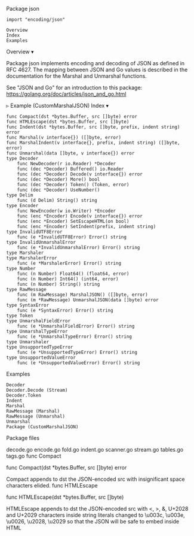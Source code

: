 
 Package json

    import "encoding/json"

    Overview
    Index
    Examples

Overview ▾

Package json implements encoding and decoding of JSON as defined in RFC 4627. The mapping between JSON and Go values is described in the documentation for the Marshal and Unmarshal functions.

See "JSON and Go" for an introduction to this package: https://golang.org/doc/articles/json_and_go.html

▹ Example (CustomMarshalJSON)
Index ▾

    func Compact(dst *bytes.Buffer, src []byte) error
    func HTMLEscape(dst *bytes.Buffer, src []byte)
    func Indent(dst *bytes.Buffer, src []byte, prefix, indent string) error
    func Marshal(v interface{}) ([]byte, error)
    func MarshalIndent(v interface{}, prefix, indent string) ([]byte, error)
    func Unmarshal(data []byte, v interface{}) error
    type Decoder
        func NewDecoder(r io.Reader) *Decoder
        func (dec *Decoder) Buffered() io.Reader
        func (dec *Decoder) Decode(v interface{}) error
        func (dec *Decoder) More() bool
        func (dec *Decoder) Token() (Token, error)
        func (dec *Decoder) UseNumber()
    type Delim
        func (d Delim) String() string
    type Encoder
        func NewEncoder(w io.Writer) *Encoder
        func (enc *Encoder) Encode(v interface{}) error
        func (enc *Encoder) SetEscapeHTML(on bool)
        func (enc *Encoder) SetIndent(prefix, indent string)
    type InvalidUTF8Error
        func (e *InvalidUTF8Error) Error() string
    type InvalidUnmarshalError
        func (e *InvalidUnmarshalError) Error() string
    type Marshaler
    type MarshalerError
        func (e *MarshalerError) Error() string
    type Number
        func (n Number) Float64() (float64, error)
        func (n Number) Int64() (int64, error)
        func (n Number) String() string
    type RawMessage
        func (m RawMessage) MarshalJSON() ([]byte, error)
        func (m *RawMessage) UnmarshalJSON(data []byte) error
    type SyntaxError
        func (e *SyntaxError) Error() string
    type Token
    type UnmarshalFieldError
        func (e *UnmarshalFieldError) Error() string
    type UnmarshalTypeError
        func (e *UnmarshalTypeError) Error() string
    type Unmarshaler
    type UnsupportedTypeError
        func (e *UnsupportedTypeError) Error() string
    type UnsupportedValueError
        func (e *UnsupportedValueError) Error() string

Examples

    Decoder
    Decoder.Decode (Stream)
    Decoder.Token
    Indent
    Marshal
    RawMessage (Marshal)
    RawMessage (Unmarshal)
    Unmarshal
    Package (CustomMarshalJSON)

Package files

decode.go encode.go fold.go indent.go scanner.go stream.go tables.go tags.go
func Compact

func Compact(dst *bytes.Buffer, src []byte) error

Compact appends to dst the JSON-encoded src with insignificant space characters elided.
func HTMLEscape

func HTMLEscape(dst *bytes.Buffer, src []byte)

HTMLEscape appends to dst the JSON-encoded src with <, >, &, U+2028 and U+2029 characters inside string literals changed to \u003c, \u003e, \u0026, \u2028, \u2029 so that the JSON will be safe to embed inside HTML <script> tags. For historical reasons, web browsers don't honor standard HTML escaping within <script> tags, so an alternative JSON encoding must be used.
func Indent

func Indent(dst *bytes.Buffer, src []byte, prefix, indent string) error

Indent appends to dst an indented form of the JSON-encoded src. Each element in a JSON object or array begins on a new, indented line beginning with prefix followed by one or more copies of indent according to the indentation nesting. The data appended to dst does not begin with the prefix nor any indentation, to make it easier to embed inside other formatted JSON data. Although leading space characters (space, tab, carriage return, newline) at the beginning of src are dropped, trailing space characters at the end of src are preserved and copied to dst. For example, if src has no trailing spaces, neither will dst; if src ends in a trailing newline, so will dst.

▹ Example
func Marshal

func Marshal(v interface{}) ([]byte, error)

Marshal returns the JSON encoding of v.

Marshal traverses the value v recursively. If an encountered value implements the Marshaler interface and is not a nil pointer, Marshal calls its MarshalJSON method to produce JSON. If no MarshalJSON method is present but the value implements encoding.TextMarshaler instead, Marshal calls its MarshalText method and encodes the result as a JSON string. The nil pointer exception is not strictly necessary but mimics a similar, necessary exception in the behavior of UnmarshalJSON.

Otherwise, Marshal uses the following type-dependent default encodings:

Boolean values encode as JSON booleans.

Floating point, integer, and Number values encode as JSON numbers.

String values encode as JSON strings coerced to valid UTF-8, replacing invalid bytes with the Unicode replacement rune. The angle brackets "<" and ">" are escaped to "\u003c" and "\u003e" to keep some browsers from misinterpreting JSON output as HTML. Ampersand "&" is also escaped to "\u0026" for the same reason. This escaping can be disabled using an Encoder that had SetEscapeHTML(false) called on it.

Array and slice values encode as JSON arrays, except that []byte encodes as a base64-encoded string, and a nil slice encodes as the null JSON value.

Struct values encode as JSON objects. Each exported struct field becomes a member of the object, using the field name as the object key, unless the field is omitted for one of the reasons given below.

The encoding of each struct field can be customized by the format string stored under the "json" key in the struct field's tag. The format string gives the name of the field, possibly followed by a comma-separated list of options. The name may be empty in order to specify options without overriding the default field name.

The "omitempty" option specifies that the field should be omitted from the encoding if the field has an empty value, defined as false, 0, a nil pointer, a nil interface value, and any empty array, slice, map, or string.

As a special case, if the field tag is "-", the field is always omitted. Note that a field with name "-" can still be generated using the tag "-,".

Examples of struct field tags and their meanings:

// Field appears in JSON as key "myName".
Field int `json:"myName"`

// Field appears in JSON as key "myName" and
// the field is omitted from the object if its value is empty,
// as defined above.
Field int `json:"myName,omitempty"`

// Field appears in JSON as key "Field" (the default), but
// the field is skipped if empty.
// Note the leading comma.
Field int `json:",omitempty"`

// Field is ignored by this package.
Field int `json:"-"`

// Field appears in JSON as key "-".
Field int `json:"-,"`

The "string" option signals that a field is stored as JSON inside a JSON-encoded string. It applies only to fields of string, floating point, integer, or boolean types. This extra level of encoding is sometimes used when communicating with JavaScript programs:

Int64String int64 `json:",string"`

The key name will be used if it's a non-empty string consisting of only Unicode letters, digits, and ASCII punctuation except quotation marks, backslash, and comma.

Anonymous struct fields are usually marshaled as if their inner exported fields were fields in the outer struct, subject to the usual Go visibility rules amended as described in the next paragraph. An anonymous struct field with a name given in its JSON tag is treated as having that name, rather than being anonymous. An anonymous struct field of interface type is treated the same as having that type as its name, rather than being anonymous.

The Go visibility rules for struct fields are amended for JSON when deciding which field to marshal or unmarshal. If there are multiple fields at the same level, and that level is the least nested (and would therefore be the nesting level selected by the usual Go rules), the following extra rules apply:

1) Of those fields, if any are JSON-tagged, only tagged fields are considered, even if there are multiple untagged fields that would otherwise conflict.

2) If there is exactly one field (tagged or not according to the first rule), that is selected.

3) Otherwise there are multiple fields, and all are ignored; no error occurs.

Handling of anonymous struct fields is new in Go 1.1. Prior to Go 1.1, anonymous struct fields were ignored. To force ignoring of an anonymous struct field in both current and earlier versions, give the field a JSON tag of "-".

Map values encode as JSON objects. The map's key type must either be a string, an integer type, or implement encoding.TextMarshaler. The map keys are sorted and used as JSON object keys by applying the following rules, subject to the UTF-8 coercion described for string values above:

- string keys are used directly
- encoding.TextMarshalers are marshaled
- integer keys are converted to strings

Pointer values encode as the value pointed to. A nil pointer encodes as the null JSON value.

Interface values encode as the value contained in the interface. A nil interface value encodes as the null JSON value.

Channel, complex, and function values cannot be encoded in JSON. Attempting to encode such a value causes Marshal to return an UnsupportedTypeError.

JSON cannot represent cyclic data structures and Marshal does not handle them. Passing cyclic structures to Marshal will result in an infinite recursion.

▹ Example
func MarshalIndent

func MarshalIndent(v interface{}, prefix, indent string) ([]byte, error)

MarshalIndent is like Marshal but applies Indent to format the output.
func Unmarshal

func Unmarshal(data []byte, v interface{}) error

Unmarshal parses the JSON-encoded data and stores the result in the value pointed to by v.

Unmarshal uses the inverse of the encodings that Marshal uses, allocating maps, slices, and pointers as necessary, with the following additional rules:

To unmarshal JSON into a pointer, Unmarshal first handles the case of the JSON being the JSON literal null. In that case, Unmarshal sets the pointer to nil. Otherwise, Unmarshal unmarshals the JSON into the value pointed at by the pointer. If the pointer is nil, Unmarshal allocates a new value for it to point to.

To unmarshal JSON into a value implementing the Unmarshaler interface, Unmarshal calls that value's UnmarshalJSON method, including when the input is a JSON null. Otherwise, if the value implements encoding.TextUnmarshaler and the input is a JSON quoted string, Unmarshal calls that value's UnmarshalText method with the unquoted form of the string.

To unmarshal JSON into a struct, Unmarshal matches incoming object keys to the keys used by Marshal (either the struct field name or its tag), preferring an exact match but also accepting a case-insensitive match. Unmarshal will only set exported fields of the struct.

To unmarshal JSON into an interface value, Unmarshal stores one of these in the interface value:

bool, for JSON booleans
float64, for JSON numbers
string, for JSON strings
[]interface{}, for JSON arrays
map[string]interface{}, for JSON objects
nil for JSON null

To unmarshal a JSON array into a slice, Unmarshal resets the slice length to zero and then appends each element to the slice. As a special case, to unmarshal an empty JSON array into a slice, Unmarshal replaces the slice with a new empty slice.

To unmarshal a JSON array into a Go array, Unmarshal decodes JSON array elements into corresponding Go array elements. If the Go array is smaller than the JSON array, the additional JSON array elements are discarded. If the JSON array is smaller than the Go array, the additional Go array elements are set to zero values.

To unmarshal a JSON object into a map, Unmarshal first establishes a map to use. If the map is nil, Unmarshal allocates a new map. Otherwise Unmarshal reuses the existing map, keeping existing entries. Unmarshal then stores key-value pairs from the JSON object into the map. The map's key type must either be a string, an integer, or implement encoding.TextUnmarshaler.

If a JSON value is not appropriate for a given target type, or if a JSON number overflows the target type, Unmarshal skips that field and completes the unmarshaling as best it can. If no more serious errors are encountered, Unmarshal returns an UnmarshalTypeError describing the earliest such error.

The JSON null value unmarshals into an interface, map, pointer, or slice by setting that Go value to nil. Because null is often used in JSON to mean “not present,” unmarshaling a JSON null into any other Go type has no effect on the value and produces no error.

When unmarshaling quoted strings, invalid UTF-8 or invalid UTF-16 surrogate pairs are not treated as an error. Instead, they are replaced by the Unicode replacement character U+FFFD.

▹ Example
type Decoder

A Decoder reads and decodes JSON values from an input stream.

type Decoder struct {
        // contains filtered or unexported fields
}

▹ Example
func NewDecoder

func NewDecoder(r io.Reader) *Decoder

NewDecoder returns a new decoder that reads from r.

The decoder introduces its own buffering and may read data from r beyond the JSON values requested.
func (*Decoder) Buffered

func (dec *Decoder) Buffered() io.Reader

Buffered returns a reader of the data remaining in the Decoder's buffer. The reader is valid until the next call to Decode.
func (*Decoder) Decode

func (dec *Decoder) Decode(v interface{}) error

Decode reads the next JSON-encoded value from its input and stores it in the value pointed to by v.

See the documentation for Unmarshal for details about the conversion of JSON into a Go value.

▹ Example (Stream)
func (*Decoder) More

func (dec *Decoder) More() bool

More reports whether there is another element in the current array or object being parsed.
func (*Decoder) Token

func (dec *Decoder) Token() (Token, error)

Token returns the next JSON token in the input stream. At the end of the input stream, Token returns nil, io.EOF.

Token guarantees that the delimiters [ ] { } it returns are properly nested and matched: if Token encounters an unexpected delimiter in the input, it will return an error.

The input stream consists of basic JSON values—bool, string, number, and null—along with delimiters [ ] { } of type Delim to mark the start and end of arrays and objects. Commas and colons are elided.

▹ Example
func (*Decoder) UseNumber

func (dec *Decoder) UseNumber()

UseNumber causes the Decoder to unmarshal a number into an interface{} as a Number instead of as a float64.
type Delim

A Delim is a JSON array or object delimiter, one of [ ] { or }.

type Delim rune

func (Delim) String

func (d Delim) String() string

type Encoder

An Encoder writes JSON values to an output stream.

type Encoder struct {
        // contains filtered or unexported fields
}

func NewEncoder

func NewEncoder(w io.Writer) *Encoder

NewEncoder returns a new encoder that writes to w.
func (*Encoder) Encode

func (enc *Encoder) Encode(v interface{}) error

Encode writes the JSON encoding of v to the stream, followed by a newline character.

See the documentation for Marshal for details about the conversion of Go values to JSON.
func (*Encoder) SetEscapeHTML

func (enc *Encoder) SetEscapeHTML(on bool)

SetEscapeHTML specifies whether problematic HTML characters should be escaped inside JSON quoted strings. The default behavior is to escape &, <, and > to \u0026, \u003c, and \u003e to avoid certain safety problems that can arise when embedding JSON in HTML.

In non-HTML settings where the escaping interferes with the readability of the output, SetEscapeHTML(false) disables this behavior.
func (*Encoder) SetIndent

func (enc *Encoder) SetIndent(prefix, indent string)

SetIndent instructs the encoder to format each subsequent encoded value as if indented by the package-level function Indent(dst, src, prefix, indent). Calling SetIndent("", "") disables indentation.
type InvalidUTF8Error

Before Go 1.2, an InvalidUTF8Error was returned by Marshal when attempting to encode a string value with invalid UTF-8 sequences. As of Go 1.2, Marshal instead coerces the string to valid UTF-8 by replacing invalid bytes with the Unicode replacement rune U+FFFD. This error is no longer generated but is kept for backwards compatibility with programs that might mention it.

type InvalidUTF8Error struct {
        S string // the whole string value that caused the error
}

func (*InvalidUTF8Error) Error

func (e *InvalidUTF8Error) Error() string

type InvalidUnmarshalError

An InvalidUnmarshalError describes an invalid argument passed to Unmarshal. (The argument to Unmarshal must be a non-nil pointer.)

type InvalidUnmarshalError struct {
        Type reflect.Type
}

func (*InvalidUnmarshalError) Error

func (e *InvalidUnmarshalError) Error() string

type Marshaler

Marshaler is the interface implemented by types that can marshal themselves into valid JSON.

type Marshaler interface {
        MarshalJSON() ([]byte, error)
}

type MarshalerError

type MarshalerError struct {
        Type reflect.Type
        Err  error
}

func (*MarshalerError) Error

func (e *MarshalerError) Error() string

type Number

A Number represents a JSON number literal.

type Number string

func (Number) Float64

func (n Number) Float64() (float64, error)

Float64 returns the number as a float64.
func (Number) Int64

func (n Number) Int64() (int64, error)

Int64 returns the number as an int64.
func (Number) String

func (n Number) String() string

String returns the literal text of the number.
type RawMessage

RawMessage is a raw encoded JSON value. It implements Marshaler and Unmarshaler and can be used to delay JSON decoding or precompute a JSON encoding.

type RawMessage []byte

▹ Example (Marshal)

▹ Example (Unmarshal)
func (RawMessage) MarshalJSON

func (m RawMessage) MarshalJSON() ([]byte, error)

MarshalJSON returns m as the JSON encoding of m.
func (*RawMessage) UnmarshalJSON

func (m *RawMessage) UnmarshalJSON(data []byte) error

UnmarshalJSON sets *m to a copy of data.
type SyntaxError

A SyntaxError is a description of a JSON syntax error.

type SyntaxError struct {
        Offset int64 // error occurred after reading Offset bytes
        // contains filtered or unexported fields
}

func (*SyntaxError) Error

func (e *SyntaxError) Error() string

type Token

A Token holds a value of one of these types:

Delim, for the four JSON delimiters [ ] { }
bool, for JSON booleans
float64, for JSON numbers
Number, for JSON numbers
string, for JSON string literals
nil, for JSON null

type Token interface{}

type UnmarshalFieldError

An UnmarshalFieldError describes a JSON object key that led to an unexported (and therefore unwritable) struct field. (No longer used; kept for compatibility.)

type UnmarshalFieldError struct {
        Key   string
        Type  reflect.Type
        Field reflect.StructField
}

func (*UnmarshalFieldError) Error

func (e *UnmarshalFieldError) Error() string

type UnmarshalTypeError

An UnmarshalTypeError describes a JSON value that was not appropriate for a value of a specific Go type.

type UnmarshalTypeError struct {
        Value  string       // description of JSON value - "bool", "array", "number -5"
        Type   reflect.Type // type of Go value it could not be assigned to
        Offset int64        // error occurred after reading Offset bytes
        Struct string       // name of the struct type containing the field
        Field  string       // name of the field holding the Go value
}

func (*UnmarshalTypeError) Error

func (e *UnmarshalTypeError) Error() string

type Unmarshaler

Unmarshaler is the interface implemented by types that can unmarshal a JSON description of themselves. The input can be assumed to be a valid encoding of a JSON value. UnmarshalJSON must copy the JSON data if it wishes to retain the data after returning.

By convention, to approximate the behavior of Unmarshal itself, Unmarshalers implement UnmarshalJSON([]byte("null")) as a no-op.

type Unmarshaler interface {
        UnmarshalJSON([]byte) error
}

type UnsupportedTypeError

An UnsupportedTypeError is returned by Marshal when attempting to encode an unsupported value type.

type UnsupportedTypeError struct {
        Type reflect.Type
}

func (*UnsupportedTypeError) Error

func (e *UnsupportedTypeError) Error() string

type UnsupportedValueError

type UnsupportedValueError struct {
        Value reflect.Value
        Str   string
}

func (*UnsupportedValueError) Error

func (e *UnsupportedValueError) Error() string
